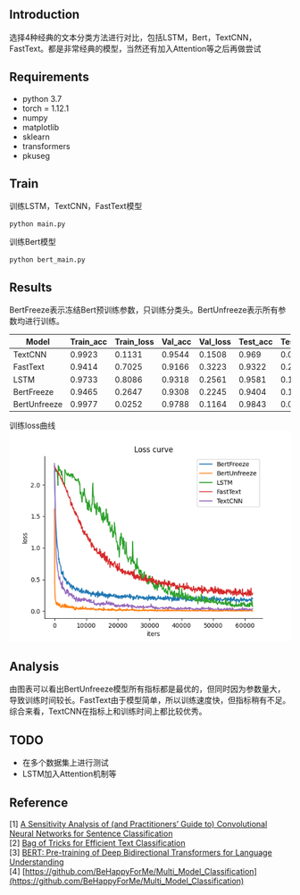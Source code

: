 ## Introduction

选择4种经典的文本分类方法进行对比，包括LSTM，Bert，TextCNN，FastText。都是非常经典的模型，当然还有加入Attention等之后再做尝试

## Requirements

* python 3.7
* torch = 1.12.1
* numpy
* matplotlib
* sklearn
* transformers
* pkuseg

## Train
训练LSTM，TextCNN，FastText模型

    python main.py

训练Bert模型

    python bert_main.py
    
## Results
BertFreeze表示冻结Bert预训练参数，只训练分类头。BertUnfreeze表示所有参数均进行训练。

Model | Train_acc | Train_loss | Val_acc | Val_loss | Test_acc | Test_loss | time
--- | --- | --- | --- |--- |--- |--- |--- 
TextCNN | 0.9923 | 0.1131 | 0.9544 | 0.1508 | 0.969 | 0.0986 | 9m 
FastText | 0.9414 | 0.7025 | 0.9166 | 0.3223 | 0.9322 | 0.2864 | 3m 
LSTM | 0.9733 | 0.8086 | 0.9318 | 0.2561 | 0.9581 | 0.1472 | 92m 
BertFreeze | 0.9465 | 0.2647 | 0.9308 | 0.2245 | 0.9404 | 0.1865 | 189m 
BertUnfreeze | 0.9977 | 0.0252 | 0.9788 | 0.1164 | 0.9843 | 0.0594 | 369m 

训练loss曲线
![loss_curve](https://github.com/lisj1211/NLP/blob/main/TextClassification/loss_curve.png) 

## Analysis

由图表可以看出BertUnfreeze模型所有指标都是最优的，但同时因为参数量大，导致训练时间较长。FastText由于模型简单，所以训练速度快，但指标稍有不足。
综合来看，TextCNN在指标上和训练时间上都比较优秀。

## TODO
* 在多个数据集上进行测试
* LSTM加入Attention机制等

## Reference
[1] [A Sensitivity Analysis of (and Practitioners’ Guide to) Convolutional Neural Networks for Sentence Classification](https://arxiv.org/pdf/1510.03820.pdf)  
[2] [Bag of Tricks for Efficient Text Classification](https://arxiv.org/pdf/1607.01759.pdf)  
[3] [BERT: Pre-training of Deep Bidirectional Transformers for Language Understanding](https://arxiv.org/pdf/1810.04805.pdf)  
[4] [https://github.com/BeHappyForMe/Multi_Model_Classification](https://github.com/BeHappyForMe/Multi_Model_Classification)
